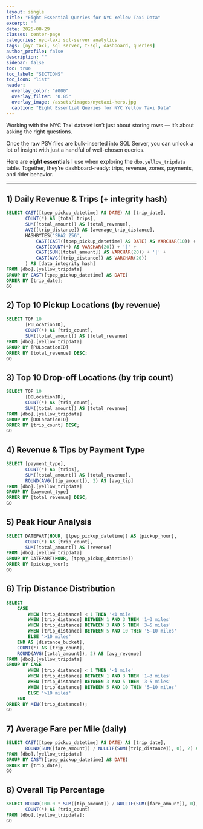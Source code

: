 ```yaml
---
layout: single
title: "Eight Essential Queries for NYC Yellow Taxi Data"
excerpt: ""
date: 2025-08-29
classes: center-page
categories: nyc-taxi sql-server analytics
tags: [nyc taxi, sql server, t-sql, dashboard, queries]
author_profile: false
description: ""
sidebar: false
toc: true
toc_label: "SECTIONS"
toc_icon: "list"
header:
  overlay_color: "#000"
  overlay_filter: "0.85"
  overlay_image: /assets/images/nyctaxi-hero.jpg
  caption: "Eight Essential Queries for NYC Yellow Taxi Data"
---
```


Working with the NYC Taxi dataset isn’t just about storing rows — it’s about asking the right questions.

Once the raw PSV files are bulk-inserted into SQL Server, you can unlock a lot of insight with just a handful of well-chosen queries.

Here are **eight essentials** I use when exploring the `dbo.yellow_tripdata` table. Together, they’re dashboard-ready: trips, revenue, zones, payments, and rider behavior.

---

## 1) Daily Revenue & Trips (+ integrity hash)
```sql
SELECT CAST([tpep_pickup_datetime] AS DATE) AS [trip_date],
       COUNT(*) AS [total_trips],
       SUM([total_amount]) AS [total_revenue],
       AVG([trip_distance]) AS [average_trip_distance],
       HASHBYTES('SHA2_256', 
           CAST(CAST([tpep_pickup_datetime] AS DATE) AS VARCHAR(10)) + '|' +
           CAST(COUNT(*) AS VARCHAR(20)) + '|' +
           CAST(SUM([total_amount]) AS VARCHAR(20)) + '|' +
           CAST(AVG([trip_distance]) AS VARCHAR(20))
       ) AS [data_integrity_hash]
FROM [dbo].[yellow_tripdata]
GROUP BY CAST([tpep_pickup_datetime] AS DATE)
ORDER BY [trip_date];
GO
```
## 2) Top 10 Pickup Locations (by revenue)
```sql
SELECT TOP 10
       [PULocationID],
       COUNT(*) AS [trip_count],
       SUM([total_amount]) AS [total_revenue]
FROM [dbo].[yellow_tripdata]
GROUP BY [PULocationID]
ORDER BY [total_revenue] DESC;
GO
```
## 3) Top 10 Drop-off Locations (by trip count)
```sql
SELECT TOP 10
       [DOLocationID],
       COUNT(*) AS [trip_count],
       SUM([total_amount]) AS [total_revenue]
FROM [dbo].[yellow_tripdata]
GROUP BY [DOLocationID]
ORDER BY [trip_count] DESC;
GO
```
## 4) Revenue & Tips by Payment Type
```sql
SELECT [payment_type],
       COUNT(*) AS [trips],
       SUM([total_amount]) AS [total_revenue],
       ROUND(AVG([tip_amount]), 2) AS [avg_tip]
FROM [dbo].[yellow_tripdata]
GROUP BY [payment_type]
ORDER BY [total_revenue] DESC;
GO
```
## 5) Peak Hour Analysis
```sql
SELECT DATEPART(HOUR, [tpep_pickup_datetime]) AS [pickup_hour],
       COUNT(*) AS [trip_count],
       SUM([total_amount]) AS [revenue]
FROM [dbo].[yellow_tripdata]
GROUP BY DATEPART(HOUR, [tpep_pickup_datetime])
ORDER BY [pickup_hour];
GO
```
## 6) Trip Distance Distribution
```sql
SELECT
    CASE
        WHEN [trip_distance] < 1 THEN '<1 mile'
        WHEN [trip_distance] BETWEEN 1 AND 3 THEN '1–3 miles'
        WHEN [trip_distance] BETWEEN 3 AND 5 THEN '3–5 miles'
        WHEN [trip_distance] BETWEEN 5 AND 10 THEN '5–10 miles'
        ELSE '>10 miles'
    END AS [distance_bucket],
    COUNT(*) AS [trip_count],
    ROUND(AVG([total_amount]), 2) AS [avg_revenue]
FROM [dbo].[yellow_tripdata]
GROUP BY CASE
        WHEN [trip_distance] < 1 THEN '<1 mile'
        WHEN [trip_distance] BETWEEN 1 AND 3 THEN '1–3 miles'
        WHEN [trip_distance] BETWEEN 3 AND 5 THEN '3–5 miles'
        WHEN [trip_distance] BETWEEN 5 AND 10 THEN '5–10 miles'
        ELSE '>10 miles'
    END
ORDER BY MIN([trip_distance]);
GO
```
## 7) Average Fare per Mile (daily)
```sql
SELECT CAST([tpep_pickup_datetime] AS DATE) AS [trip_date],
       ROUND(SUM([fare_amount]) / NULLIF(SUM([trip_distance]), 0), 2) AS [avg_fare_per_mile]
FROM [dbo].[yellow_tripdata]
GROUP BY CAST([tpep_pickup_datetime] AS DATE)
ORDER BY [trip_date];
GO
```
## 8) Overall Tip Percentage
```sql
SELECT ROUND(100.0 * SUM([tip_amount]) / NULLIF(SUM([fare_amount]), 0), 2) AS [tip_percent],
       COUNT(*) AS [trip_count]
FROM [dbo].[yellow_tripdata];
GO
```
